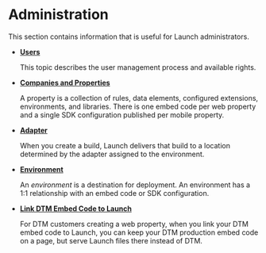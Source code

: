 # Administration

This section contains information that is useful for Launch administrators.

* [**Users**](user-permissions.md)

  This topic describes the user management process and available rights.

* [**Companies and Properties**](companies-and-properties.md)

  A property is a collection of rules, data elements, configured extensions, environments, and libraries. There is one embed code per web property and a single SDK configuration published per mobile property.

* [**Adapter**](adapters.md)

  When you create a build, Launch delivers that build to a location determined by the adapter assigned to the environment.

* [**Environment**](environments.md)

  An _environment_ is a destination for deployment. An environment has a 1:1 relationship with an embed code or SDK configuration.



* [**Link DTM Embed Code to Launch**](./)

  For DTM customers creating a web property, when you link your DTM embed code to Launch, you can keep your DTM production embed code on a page, but serve Launch files there instead of DTM.



